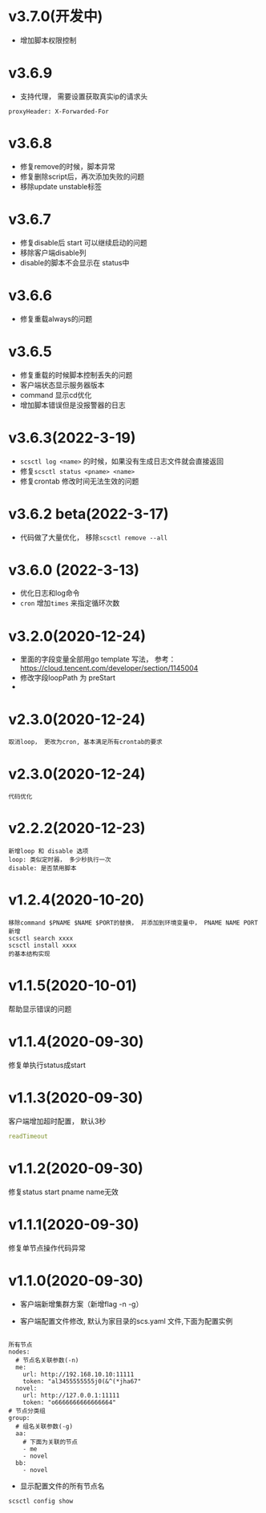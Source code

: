 # v3.7.0(开发中)
- 增加脚本权限控制



# v3.6.9
- 支持代理， 需要设置获取真实ip的请求头  
```
proxyHeader: X-Forwarded-For
``` 


# v3.6.8
- 修复remove的时候，脚本异常
- 修复删除script后，再次添加失败的问题
- 移除update unstable标签


# v3.6.7
- 修复disable后 start 可以继续启动的问题
- 移除客户端disable列
- disable的脚本不会显示在 status中


# v3.6.6
- 修复重载always的问题

# v3.6.5
- 修复重载的时候脚本控制丢失的问题
- 客户端状态显示服务器版本
- command 显示cd优化
- 增加脚本错误但是没报警器的日志

# v3.6.3(2022-3-19)
- `scsctl log <name>` 的时候，如果没有生成日志文件就会直接返回  
- 修复`scsctl status <pname> <name>`
- 修复crontab 修改时间无法生效的问题

# v3.6.2 beta(2022-3-17)
- 代码做了大量优化， 移除`scsctl remove --all`


# v3.6.0 (2022-3-13)
- 优化日志和log命令
- `cron` 增加`times` 来指定循环次数

# v3.2.0(2020-12-24)
- 里面的字段变量全部用go template 写法， 参考： https://cloud.tencent.com/developer/section/1145004
- 修改字段loopPath 为 preStart
- 

# v2.3.0(2020-12-24)
```
取消loop， 更改为cron, 基本满足所有crontab的要求
```

# v2.3.0(2020-12-24)
```
代码优化
```

# v2.2.2(2020-12-23)
```
新增loop 和 disable 选项
loop: 类似定时器， 多少秒执行一次
disable: 是否禁用脚本
```

# v1.2.4(2020-10-20)
```
移除command $PNAME $NAME $PORT的替换， 并添加到环境变量中， PNAME NAME PORT
新增
scsctl search xxxx
scsctl install xxxx
的基本结构实现
```

# v1.1.5(2020-10-01)
帮助显示错误的问题

# v1.1.4(2020-09-30)
修复单执行status成start


# v1.1.3(2020-09-30)
客户端增加超时配置， 默认3秒
```yaml
readTimeout
```

# v1.1.2(2020-09-30)
修复status start pname name无效

# v1.1.1(2020-09-30)
修复单节点操作代码异常

# v1.1.0(2020-09-30)
- 客户端新增集群方案（新增flag  -n -g）

- 客户端配置文件修改, 默认为家目录的scs.yaml 文件,下面为配置实例

```vim

所有节点
nodes:
  # 节点名关联参数(-n)
  me: 
    url: http://192.168.10.10:11111
    token: "al3455555555j0(&^(*jha67"
  novel:
    url: http://127.0.0.1:11111
    token: "o6666666666666664"
# 节点分类组
group:
  # 组名关联参数(-g)
  aa: 
    # 下面为关联的节点
    - me
    - novel
  bb: 
    - novel
```
- 显示配置文件的所有节点名
```
scsctl config show
```
